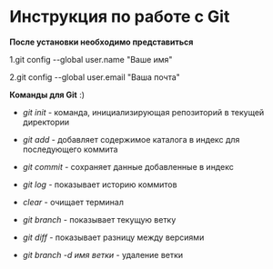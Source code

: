 # Инструкция по работе с Git

**После установки необходимо представиться**

1.git config --global user.name "Ваше имя"

2.git config --global user.email "Ваша почта"

**Команды для Git** :)

* *git init* - команда, инициализирующая репозиторий в текущей директории

* *git add* - добавляет содержимое каталога в индекс для последующего коммита

* *git commit* - сохраняет данные добавленные в индекс

* *git log* - показывает историю коммитов

* *clear* - очищает терминал

* *git branch* - показывает текущую ветку 

* *git diff* - показывает разницу между версиями

* *git branch -d имя ветки* - удаление ветки